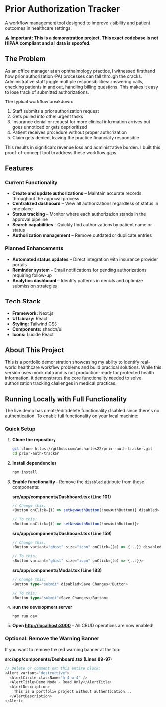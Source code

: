 # Prior Authorization Tracker

A workflow management tool designed to improve visibility and patient outcomes in healthcare settings.

**⚠️ Important: This is a demonstration project. This exact codebase is not HIPAA compliant and all data is spoofed.**

## The Problem

As an office manager at an ophthalmology practice, I witnessed firsthand how prior authorization (PA) processes can fall through the cracks. Administrative staff juggle multiple responsibilities: answering calls, checking patients in and out, handling billing questions. This makes it easy to lose track of submitted authorizations.

The typical workflow breakdown:

1. Staff submits a prior authorization request
2. Gets pulled into other urgent tasks
3. Insurance denial or request for more clinical information arrives but goes unnoticed or gets deprioritized
4. Patient receives procedure without proper authorization
5. Claim gets denied, leaving the practice financially responsible

This results in significant revenue loss and administrative burden. I built this proof-of-concept tool to address these workflow gaps.

## Features

### Current Functionality

- **Create and update authorizations** – Maintain accurate records throughout the approval process
- **Centralized dashboard** – View all authorizations regardless of status in one place
- **Status tracking** – Monitor where each authorization stands in the approval pipeline
- **Search capabilities** – Quickly find authorizations by patient name or status
- **Authorization management** – Remove outdated or duplicate entries

### Planned Enhancements

- **Automated status updates** – Direct integration with insurance provider portals
- **Reminder system** – Email notifications for pending authorizations requiring follow-up
- **Analytics dashboard** – Identify patterns in denials and optimize submission strategies

## Tech Stack

- **Framework:** Next.js
- **UI Library:** React
- **Styling:** Tailwind CSS
- **Components:** shadcn/ui
- **Icons:** Lucide React

## About This Project

This is a portfolio demonstration showcasing my ability to identify real-world healthcare workflow problems and build practical solutions. While this version uses mock data and is not production-ready for protected health information, it demonstrates the core functionality needed to solve authorization tracking challenges in medical practices.

## Running Locally with Full Functionality

The live demo has create/edit/delete functionality disabled since there's no authentication. To enable full functionality on your local machine:

### Quick Setup

1. **Clone the repository**
   ```bash
   git clone https://github.com/aecharles22/prior-auth-tracker.git
   cd prior-auth-tracker
   ```

2. **Install dependencies**
   ```bash
   npm install
   ```

3. **Enable functionality** - Remove the `disabled` attribute from these components:

   **src/app/components/Dashboard.tsx (Line 101)**
   ```typescript
   // Change this:
   <Button onClick={() => setNewAuthButton(!newAuthButton)} disabled>

   // To this:
   <Button onClick={() => setNewAuthButton(!newAuthButton)}>
   ```

   **src/app/components/Dashboard.tsx (Line 159)**
   ```typescript
   // Change this:
   <Button variant="ghost" size="icon" onClick={(e) => {...}} disabled>

   // To this:
   <Button variant="ghost" size="icon" onClick={(e) => {...}}>
   ```

   **src/app/components/Modal.tsx (Line 183)**
   ```typescript
   // Change this:
   <Button type="submit" disabled>Save Changes</Button>

   // To this:
   <Button type="submit">Save Changes</Button>
   ```

4. **Run the development server**
   ```bash
   npm run dev
   ```

5. **Open [http://localhost:3000](http://localhost:3000)** - All CRUD operations are now enabled!

### Optional: Remove the Warning Banner

If you want to remove the red warning banner at the top:

**src/app/components/Dashboard.tsx (Lines 89-97)**
```typescript
// Delete or comment out this entire block:
<Alert variant="destructive">
  <AlertCircle className="h-4 w-4" />
  <AlertTitle>Demo Mode - Read Only</AlertTitle>
  <AlertDescription>
    This is a portfolio project without authentication...
  </AlertDescription>
</Alert>
```
